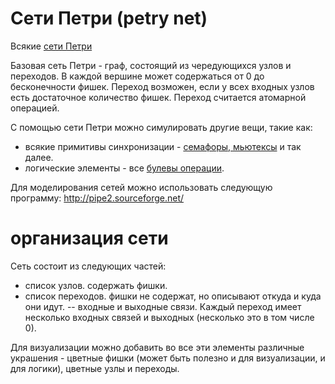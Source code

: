 # Сети Петри (petry net)
Всякие <a href="https://ru.wikipedia.org/wiki/%D0%A1%D0%B5%D1%82%D1%8C_%D0%9F%D0%B5%D1%82%D1%80%D0%B8">сети Петри</a>

Базовая сеть Петри - граф, состоящий из чередующихся узлов и переходов. В каждой вершине может содержаться от 0 до бесконечности фишек.
Переход возможен, если у всех входных узлов есть достаточное количество фишек. Переход считается атомарной операцией.

С помощью сети Петри можно симулировать другие вещи, такие как:
- всякие примитивы синхронизации - <a href="https://github.com/alex-ak1/petry/wiki/petry1">семафоры, мьютексы</a> и так далее.
- логические элементы - все <a href="https://github.com/alex-ak1/petry/wiki/petry2">булевы операции</a>.

Для моделирования сетей можно использовать следующую программу: http://pipe2.sourceforge.net/
# организация сети
Сеть состоит из следующих частей:
- список узлов. содержать фишки.
- список переходов. фишки не содержат, но описывают откуда и куда они идут.
-- входные и выходные связи. Каждый переход имеет несколько входных связей и выходных (несколько это в том числе 0).

Для визуализации можно добавить во все эти элементы различные украшения - цветные фишки (может быть полезно и для визуализации, и для логики), цветные узлы и переходы.


